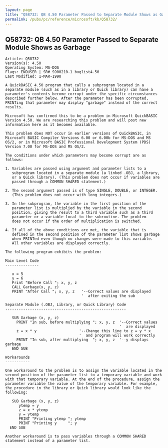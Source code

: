 ```yaml
---
layout: page
title: "Q58732: QB 4.50 Parameter Passed to Separate Module Shows as Garbage"
permalink: /pubs/pc/reference/microsoft/kb/Q58732/
---
```


## Q58732: QB 4.50 Parameter Passed to Separate Module Shows as Garbage

	Article: Q58732
	Version(s): 4.50
	Operating System: MS-DOS
	Flags: ENDUSER | SR# S900210-1 buglist4.50
	Last Modified: 1-MAR-1990
	
	A QuickBASIC 4.50 program that calls a subprogram located in a
	separate module (such as in a library or Quick library) can have a
	parameter's contents become corrupt under the specific circumstances
	described further below. After the parameter has been corrupted,
	PRINTing that parameter may display "garbage" instead of the correct
	results.
	
	Microsoft has confirmed this to be a problem in Microsoft QuickBASIC
	Version 4.50. We are researching this problem and will post new
	information here as it becomes available.
	
	This problem does NOT occur in earlier versions of QuickBASIC, in
	Microsoft BASIC Compiler Versions 6.00 or 6.00b for MS-DOS and MS
	OS/2, or in Microsoft BASIC Professional Development System (PDS)
	Version 7.00 for MS-DOS and MS OS/2.
	
	The conditions under which parameters may become corrupt are as
	follows:
	
	1. Variables are passed using argument and parameter lists to a
	   subprogram located in a separate module (a linked .OBJ, a library,
	   or a Quick library). (This problem does not occur if variables are
	   passed through a COMMON SHARED statement.)
	
	2. The second argument passed is of type SINGLE, DOUBLE, or INTEGER.
	   (This problem does not occur with long integers.)
	
	3. In the subprogram, the variable in the first position of the
	   parameter list is multiplied by the variable in the second
	   position, giving the result to a third variable such as a third
	   parameter or a variable local to the subroutine. The problem
	   does not occur if the order of multiplication is switched.
	
	4. If all of the above conditions are met, the variable that is
	   defined in the second position of the parameter list shows garbage
	   when PRINTed even though no changes were made to this variable.
	   All other variables are displayed correctly.
	
	The following program exhibits the problem:
	
	Main Level Code
	---------------
	
	   x = 5
	   y = 6
	   Print "Before Call "; x, y, z
	   CALL Garbage(x, y, z)
	   PRINT "After Call "; x, y, z   '--Correct values are displayed
	                                  '  after exiting the sub
	
	Separate Module (.OBJ, Library, or Quick Library) Code
	------------------------------------------------------
	
	   SUB Garbage (x, y, z)
	     PRINT "In sub, before multiplying "; x, y, z  '--Correct values
	                                                   '  are displayed
	     z = x * y                   '--Change this line to z = y * x
	                                 '  and program will work correctly
	     PRINT "In sub, after multiplying  "; x, y, z  '--y displays garbage
	   END SUB
	
	Workarounds
	-----------
	
	One workaround to the problem is to assign the variable located in the
	second position of the parameter list to a temporary variable and work
	with that temporary variable. At the end of the procedure, assign the
	parameter variable the value of the temporary variable. For example,
	the procedure in the library or Quick library would look like the
	following:
	
	   SUB Garbage (x, y, z)
	      ytemp = y
	      z = x * ytemp
	      y = ytemp
	      PRINT "Printing ytemp "; ytemp
	      PRINT "Printing y     "; y
	  END SUB
	
	Another workaround is to pass variables through a COMMON SHARED
	statement instead of a parameter list.
